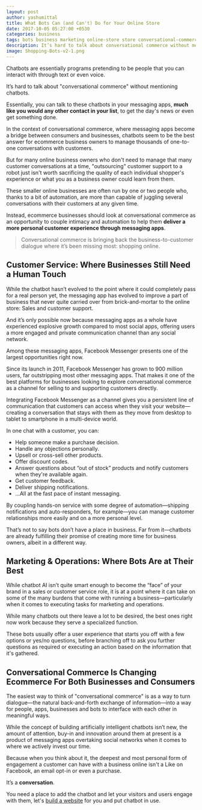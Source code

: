 ```yaml
---
layout: post
author: yashumittal
title: What Bots Can (and Can't) Do for Your Online Store
date: 2017-10-05 05:27:00 +0530
categories: business
tags: bots business marketing online-store store conversational-commerce ecommerce-trends how-to-sell-online
description: It’s hard to talk about conversational commerce without mentioning bots. But where exactly should you employ bots in your business and where should you not?
image: Shopping-Bots-v2-1.png
---
```


Chatbots are essentially programs pretending to be people that you can interact with through text or even voice.

<div class="callout">
It’s hard to talk about "conversational commerce" without mentioning chatbots.
</div>

Essentially, you can talk to these chatbots in your messaging apps, **much like you would any other contact in your list**, to get the day's news or even get something done.

In the context of conversational commerce, where messaging apps become a bridge between consumers and businesses, chatbots seem to be the best answer for ecommerce business owners to manage thousands of one-to-one conversations with customers.

But for many online business owners who don't need to manage that many customer conversations at a time, "outsourcing" customer support to a robot just isn't worth sacrificing the quality of each individual shopper's experience or what you as a business owner could learn from them.

These smaller online businesses are often run by one or two people who, thanks to a bit of automation, are more than capable of juggling several conversations with their customers at any given time.

Instead, ecommerce businesses should look at conversational commerce as an opportunity to couple intimacy and automation to help them **deliver a more personal customer experience through messaging apps**.

<blockquote>
Conversational commerce is bringing back the business-to-customer dialogue where it’s been missing most: shopping online.
</blockquote>

## Customer Service: Where Businesses Still Need a Human Touch

While the chatbot hasn’t evolved to the point where it could completely pass for a real person yet, the messaging app has evolved to improve a part of business that never quite carried over from brick-and-mortar to the online store: Sales and customer support.

And it’s only possible now because messaging apps as a whole have experienced explosive growth compared to most social apps, offering users a more engaged and private communication channel than any social network.

Among these messaging apps, Facebook Messenger presents one of the largest opportunities right now.

Since its launch in 2011, Facebook Messenger has grown to 900 million users, far outstripping most other messaging apps. That makes it one of the best platforms for businesses looking to explore conversational commerce as a channel for selling to and supporting customers directly.

Integrating Facebook Messenger as a channel gives you a persistent line of communication that customers can access when they visit your website—creating a conversation that stays with them as they move from desktop to tablet to smartphone in a multi-device world.

In one chat with a customer, you can:

* Help someone make a purchase decision.
* Handle any objections personally.
* Upsell or cross-sell other products.
* Offer discount codes.
* Answer questions about “out of stock” products and notify customers when they're available again.
* Get customer feedback.
* Deliver shipping notifications.
* ...All at the fast pace of instant messaging.

By coupling hands-on service with some degree of automation—shipping notifications and auto-responders, for example—you can manage customer relationships more easily and on a more personal level.

That’s not to say bots don’t have a place in business. Far from it—chatbots are already fulfilling their promise of creating more time for business owners, albeit in a different way.

## Marketing & Operations: Where Bots Are at Their Best

While chatbot AI isn’t quite smart enough to become the “face” of your brand in a sales or customer service role, it is at a point where it can take on some of the many burdens that come with running a business—particularly when it comes to executing tasks for marketing and operations.

While many chatbots out there leave a lot to be desired, the best ones right now work because they serve a specialized function.

These bots usually offer a user experience that starts you off with a few options or yes/no questions, before branching off to ask you further questions as required or executing an action based on the information that it's gathered.

## Conversational Commerce Is Changing Ecommerce For Both Businesses and Consumers    

The easiest way to think of "conversational commerce" is as a way to turn dialogue—the natural back-and-forth exchange of information—into a way for people, apps, businesses and bots to interface with each other in meaningful ways.

While the concept of building artificially intelligent chatbots isn’t new, the amount of attention, buy-in and innovation around them at present is a product of messaging apps overtaking social networks when it comes to where we actively invest our time.

Because when you think about it, the deepest and most personal form of engagement a customer can have with a business online isn't a Like on Facebook, an email opt-in or even a purchase.

It’s a **conversation**.

You need a place to add the chatbot and let your visitors and users engage with them, let's [build a website](//www.codecarrot.net/) for you and put chatbot in use.

